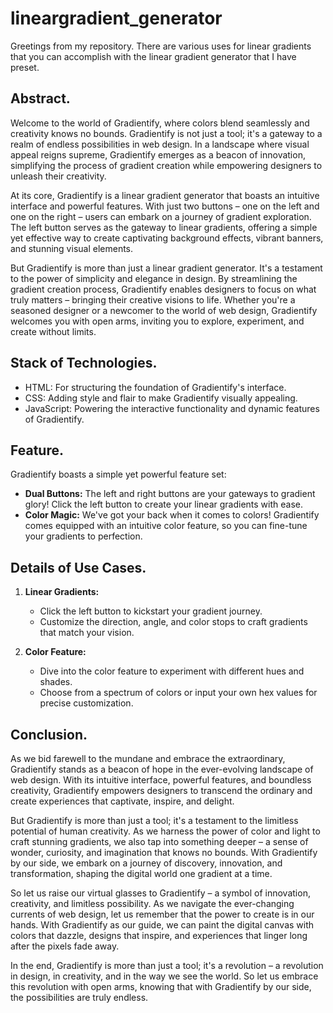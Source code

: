 # lineargradient_generator

Greetings from my repository. There are various uses for linear gradients that you can accomplish with the linear gradient generator that I have preset.

## Abstract.
Welcome to the world of Gradientify, where colors blend seamlessly and creativity knows no bounds. Gradientify is not just a tool; it's a gateway to a realm of endless possibilities in web design. In a landscape where visual appeal reigns supreme, Gradientify emerges as a beacon of innovation, simplifying the process of gradient creation while empowering designers to unleash their creativity.

At its core, Gradientify is a linear gradient generator that boasts an intuitive interface and powerful features. With just two buttons – one on the left and one on the right – users can embark on a journey of gradient exploration. The left button serves as the gateway to linear gradients, offering a simple yet effective way to create captivating background effects, vibrant banners, and stunning visual elements.

But Gradientify is more than just a linear gradient generator. It's a testament to the power of simplicity and elegance in design. By streamlining the gradient creation process, Gradientify enables designers to focus on what truly matters – bringing their creative visions to life. Whether you're a seasoned designer or a newcomer to the world of web design, Gradientify welcomes you with open arms, inviting you to explore, experiment, and create without limits.

## Stack of Technologies.

- HTML: For structuring the foundation of Gradientify's interface.
- CSS: Adding style and flair to make Gradientify visually appealing.
- JavaScript: Powering the interactive functionality and dynamic features of Gradientify.

## Feature.

Gradientify boasts a simple yet powerful feature set:
- **Dual Buttons:** The left and right buttons are your gateways to gradient glory! Click the left button to create your linear gradients with ease.
- **Color Magic:** We've got your back when it comes to colors! Gradientify comes equipped with an intuitive color feature, so you can fine-tune your gradients to perfection.

## Details of Use Cases.

1. **Linear Gradients:**
   - Click the left button to kickstart your gradient journey.
   - Customize the direction, angle, and color stops to craft gradients that match your vision.

2. **Color Feature:**
   - Dive into the color feature to experiment with different hues and shades.
   - Choose from a spectrum of colors or input your own hex values for precise customization.

## Conclusion.

As we bid farewell to the mundane and embrace the extraordinary, Gradientify stands as a beacon of hope in the ever-evolving landscape of web design. With its intuitive interface, powerful features, and boundless creativity, Gradientify empowers designers to transcend the ordinary and create experiences that captivate, inspire, and delight.

But Gradientify is more than just a tool; it's a testament to the limitless potential of human creativity. As we harness the power of color and light to craft stunning gradients, we also tap into something deeper – a sense of wonder, curiosity, and imagination that knows no bounds. With Gradientify by our side, we embark on a journey of discovery, innovation, and transformation, shaping the digital world one gradient at a time.

So let us raise our virtual glasses to Gradientify – a symbol of innovation, creativity, and limitless possibility. As we navigate the ever-changing currents of web design, let us remember that the power to create is in our hands. With Gradientify as our guide, we can paint the digital canvas with colors that dazzle, designs that inspire, and experiences that linger long after the pixels fade away.

In the end, Gradientify is more than just a tool; it's a revolution – a revolution in design, in creativity, and in the way we see the world. So let us embrace this revolution with open arms, knowing that with Gradientify by our side, the possibilities are truly endless.





